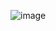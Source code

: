 ![image](https://user-images.githubusercontent.com/77951828/127960966-13a7b933-f09c-4d64-9d6a-0ae686085c7f.png)
